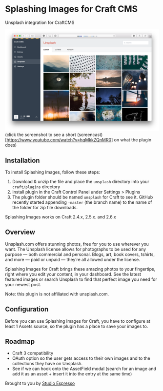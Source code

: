 # Splashing Images for Craft CMS

Unsplash integration for CraftCMS

[![Splashing Images](unsplash/resources/screenshots/screenshot_1.png)](https://www.youtube.com/watch?v=hqMkkZQnMR0)
(click the screenshot to see a short (screencast)[https://www.youtube.com/watch?v=hqMkkZQnMR0] on what the plugin does)


## Installation

To install Splashing Images, follow these steps:

1. Download & unzip the file and place the `unsplash` directory into your `craft/plugins` directory
2. Install plugin in the Craft Control Panel under Settings > Plugins
3. The plugin folder should be named `unsplash` for Craft to see it.  GitHub recently started appending `-master` (the branch name) to the name of the folder for zip file downloads.

Splashing Images works on Craft 2.4.x, 2.5.x. and 2.6.x

## Overview

Unsplash.com offers stunning photos, free for you to use wherever you want. The Unsplash license allows for photographs to be used for any purpose — both commercial and personal. Blogs, art, book covers, tshirts, and more — paid or unpaid — they’re all allowed under the license.

Splashing Images for Craft brings these amazing photos to your fingertips, right where you edit your content, in your dashboard. See the latest featured images or search Unsplash to find that perfect image you need for your newest post.

Note: this plugin is not affiliated with unsplash.com.

## Configuration

Before you can use Splashing Images for Craft, you have to configure at least 1 Assets source, so the plugin has a place to save your images to.


##  Roadmap

* Craft 3 compatibility
* OAuth option so the user gets access to their own images and to the collections they have on Unsplash.
* See if we can hook onto the AssetField modal (search for an image and add it as an asset + insert it into the entry at the same time)

Brought to you by [Studio Espresso](https://studioespresso.co)
